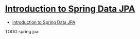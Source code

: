 # [Introduction to Spring Data JPA](https://www.baeldung.com/the-persistence-layer-with-spring-data-jpa)

- [Introduction to Spring Data JPA](#introduction-to-spring-data-jpa)












TODO spring jpa